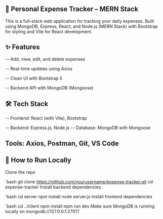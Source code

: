 ## 📘 Personal Expense Tracker – MERN Stack
This is a full-stack web application for tracking your daily expenses. Built using MongoDB, Express, React, and Node.js (MERN Stack) with Bootstrap for styling and Vite for React development.

## ✨ Features
-- Add, view, edit, and delete expenses

-- Real-time updates using Axios

-- Clean UI with Bootstrap 5

-- Backend API with MongoDB (Mongoose)

## 🛠️ Tech Stack
-- Frontend: React (with Vite), Bootstrap

-- Backend: Express.js, Node.js
-- Database: MongoDB with Mongoose

## Tools: Axios, Postman, Git, VS Code

## 🚀 How to Run Locally
Clone the repo

`bash
git clone https://github.com/yourusername/expense-tracker.git
cd expense-tracker
Install backend dependencies

`bash
cd server
npm install
node server.js
Install frontend dependencies

`bash
cd ../client
npm install
npm run dev
Make sure MongoDB is running locally on mongodb://127.0.0.1:27017
